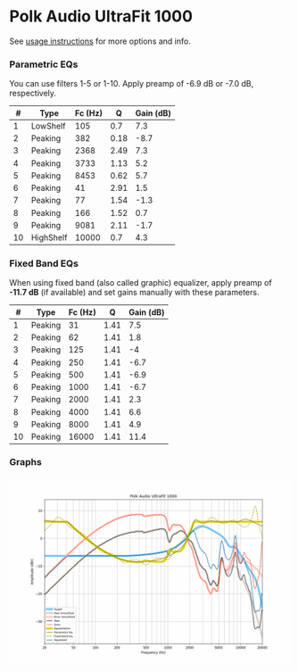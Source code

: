 # Polk Audio UltraFit 1000
See [usage instructions](https://github.com/jaakkopasanen/AutoEq#usage) for more options and info.

### Parametric EQs
You can use filters 1-5 or 1-10. Apply preamp of -6.9 dB or -7.0 dB, respectively.

|   # | Type      |   Fc (Hz) |    Q |   Gain (dB) |
|-----|-----------|-----------|------|-------------|
|   1 | LowShelf  |       105 | 0.7  |         7.3 |
|   2 | Peaking   |       382 | 0.18 |        -8.7 |
|   3 | Peaking   |      2368 | 2.49 |         7.3 |
|   4 | Peaking   |      3733 | 1.13 |         5.2 |
|   5 | Peaking   |      8453 | 0.62 |         5.7 |
|   6 | Peaking   |        41 | 2.91 |         1.5 |
|   7 | Peaking   |        77 | 1.54 |        -1.3 |
|   8 | Peaking   |       166 | 1.52 |         0.7 |
|   9 | Peaking   |      9081 | 2.11 |        -1.7 |
|  10 | HighShelf |     10000 | 0.7  |         4.3 |

### Fixed Band EQs
When using fixed band (also called graphic) equalizer, apply preamp of **-11.7 dB** (if available) and set gains manually with these parameters.

|   # | Type    |   Fc (Hz) |    Q |   Gain (dB) |
|-----|---------|-----------|------|-------------|
|   1 | Peaking |        31 | 1.41 |         7.5 |
|   2 | Peaking |        62 | 1.41 |         1.8 |
|   3 | Peaking |       125 | 1.41 |        -4   |
|   4 | Peaking |       250 | 1.41 |        -6.7 |
|   5 | Peaking |       500 | 1.41 |        -6.9 |
|   6 | Peaking |      1000 | 1.41 |        -6.7 |
|   7 | Peaking |      2000 | 1.41 |         2.3 |
|   8 | Peaking |      4000 | 1.41 |         6.6 |
|   9 | Peaking |      8000 | 1.41 |         4.9 |
|  10 | Peaking |     16000 | 1.41 |        11.4 |

### Graphs
![](./Polk%20Audio%20UltraFit%201000.png)
